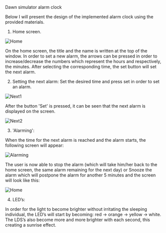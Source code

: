 Dawn simulator alarm clock

Below I will present the design of the implemented alarm clock using the provided materials.

1) Home screen.

![Home](4.jpg)

On the home screen, the title and the name is written at the top of the window.
In order to set a new alarm, the arrows can be pressed in order to increase/decrease the numbers which represent the hours and respectively, the minutes.
After selecting the corresponding time, the set button will set the next alarm.

2) Setting the next alarm:
Set the desired time and press set in order to set an alarm.

![Next1](3.jpg)

After the button 'Set' is pressed, it can be seen that the next alarm is displayed on the screen.

![Next2](2.jpg)

3) 'Alarming':

When the time for the next alarm is reached and the alarm starts, the following screen will appear:

![Alarming](5.jpg)

The user is now able to stop the alarm (which will take him/her back to the home screen, the same alarm remaining for the next day) or Snooze the alarm which will postpone the alarm for another 5 minutes and the screen will look like this:
   
 ![Home](1.jpg)
   
4) LED’s:

In order for the light to become brighter without irritating the sleeping individual, the LED’s will start by becoming: red -> orange -> yellow -> white.
The LDS’s also become more and more brighter with each second, this creating a sunrise effect.
